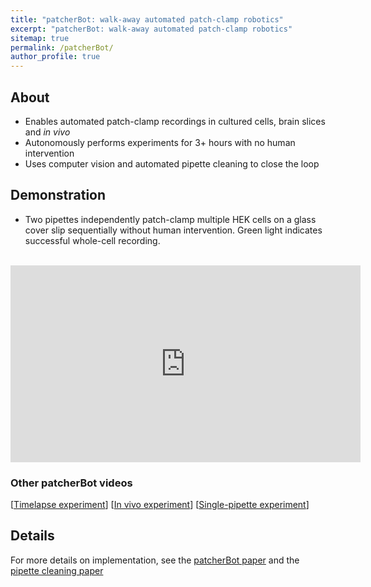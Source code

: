 ```yaml
---
title: "patcherBot: walk-away automated patch-clamp robotics"
excerpt: "patcherBot: walk-away automated patch-clamp robotics"
sitemap: true
permalink: /patcherBot/
author_profile: true
---
```


## About
 - Enables automated patch-clamp recordings in cultured cells, brain slices and *in vivo*
 - Autonomously performs experiments for 3+ hours with no human intervention
 - Uses computer vision and automated pipette cleaning to close the loop

## Demonstration

* Two pipettes independently patch-clamp multiple HEK cells on a glass cover slip sequentially without human intervention. Green light indicates successful whole-cell recording.

<br />
<iframe width="560" height="315" src="https://www.youtube.com/embed/nqFYfrU-XBE" title="YouTube video player" frameborder="0" allow="accelerometer; autoplay; clipboard-write; encrypted-media; gyroscope; picture-in-picture" allowfullscreen></iframe>
<br />

### Other patcherBot videos
[[Timelapse experiment](https://www.youtube.com/watch?v=CGZxwwHRhpE)]
[[In vivo experiment](https://www.youtube.com/watch?v=CGZxwwHRhpE)]
[[Single-pipette experiment](https://www.youtube.com/watch?v=CGZxwwHRhpE)]

## Details

For more details on implementation, see the [patcherBot paper](https://iopscience.iop.org/article/10.1088/1741-2552/ab1834) and the [pipette cleaning paper](https://www.nature.com/articles/srep35001)